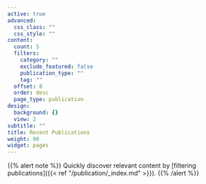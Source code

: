 ```yaml
---
active: true
advanced:
  css_class: ""
  css_style: ""
content:
  count: 5
  filters:
    category: ""
    exclude_featured: false
    publication_type: ""
    tag: ""
  offset: 0
  order: desc
  page_type: publication
design:
  background: {}
  view: 2
subtitle: ""
title: Recent Publications
weight: 90
widget: pages
---
```


{{% alert note %}}
Quickly discover relevant content by [filtering publications]({{< ref "/publication/_index.md" >}}).
{{% /alert %}}
